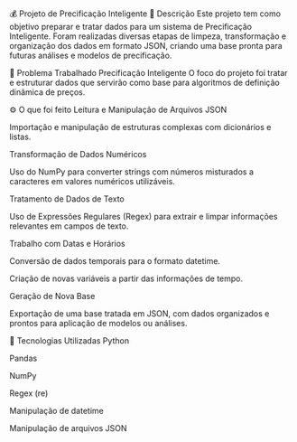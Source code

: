 💰 Projeto de Precificação Inteligente
📝 Descrição
Este projeto tem como objetivo preparar e tratar dados para um sistema de Precificação Inteligente.
Foram realizadas diversas etapas de limpeza, transformação e organização dos dados em formato JSON, criando uma base pronta para futuras análises e modelos de precificação.

🎯 Problema Trabalhado
Precificação Inteligente
O foco do projeto foi tratar e estruturar dados que servirão como base para algoritmos de definição dinâmica de preços.

⚙️ O que foi feito
Leitura e Manipulação de Arquivos JSON

Importação e manipulação de estruturas complexas com dicionários e listas.

Transformação de Dados Numéricos

Uso do NumPy para converter strings com números misturados a caracteres em valores numéricos utilizáveis.

Tratamento de Dados de Texto

Uso de Expressões Regulares (Regex) para extrair e limpar informações relevantes em campos de texto.

Trabalho com Datas e Horários

Conversão de dados temporais para o formato datetime.

Criação de novas variáveis a partir das informações de tempo.

Geração de Nova Base

Exportação de uma base tratada em JSON, com dados organizados e prontos para aplicação de modelos ou análises.

🚀 Tecnologias Utilizadas
Python

Pandas

NumPy

Regex (re)

Manipulação de datetime

Manipulação de arquivos JSON
